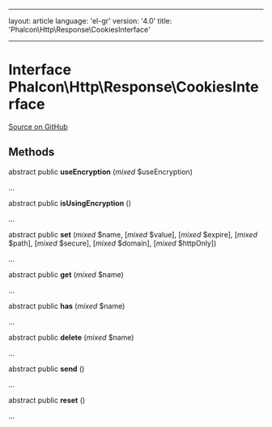 * * *

layout: article language: 'el-gr' version: '4.0' title: 'Phalcon\Http\Response\CookiesInterface'

* * *

# Interface **Phalcon\Http\Response\CookiesInterface**

<a href="https://github.com/phalcon/cphalcon/tree/v4.0.0/phalcon/http/response/cookiesinterface.zep" class="btn btn-default btn-sm">Source on GitHub</a>

## Methods

abstract public **useEncryption** (*mixed* $useEncryption)

...

abstract public **isUsingEncryption** ()

...

abstract public **set** (*mixed* $name, [*mixed* $value], [*mixed* $expire], [*mixed* $path], [*mixed* $secure], [*mixed* $domain], [*mixed* $httpOnly])

...

abstract public **get** (*mixed* $name)

...

abstract public **has** (*mixed* $name)

...

abstract public **delete** (*mixed* $name)

...

abstract public **send** ()

...

abstract public **reset** ()

...
